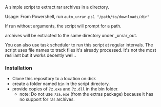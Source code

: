 A simple script to extract rar archives in a directory.

Usage: From Powershell, run `auto_unrar.ps1 "/path/to/downloads/dir"`

If run without arguments, the script will prompt for a path.

archives will be extracted to the same directory under \_unrar\_out.

You can also use task scheduler to run this script at regular intervals.
The script uses file names to track files it's already processed.
It's not the most resiliant but it works decently well..

### Installation

- Clone this repository to a location on disk
- create a folder named `bin` in the script directory.
- provide copies of `7z.exe` and `7z.dll` in the bin folder.
  - note: Do not use `7za.exe` (from the extras package) because it has no support for rar archives.